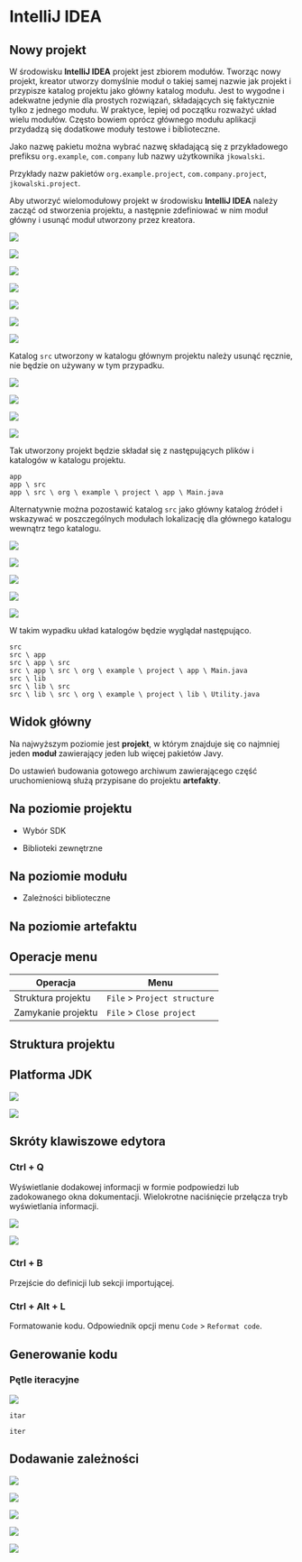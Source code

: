 # IntelliJ IDEA

## Nowy projekt

W środowisku **IntelliJ IDEA** projekt jest zbiorem modułów. Tworząc nowy projekt, kreator utworzy domyślnie moduł o takiej samej nazwie jak projekt i przypisze katalog projektu jako główny katalog modułu. Jest to wygodne i adekwatne jedynie dla prostych rozwiązań, składających się faktycznie tylko z jednego modułu. W praktyce, lepiej od początku rozważyć układ wielu modułów. Często bowiem oprócz głównego modułu aplikacji przydadzą się dodatkowe moduły testowe i biblioteczne.

Jako nazwę pakietu można wybrać nazwę składającą się z przykładowego prefiksu ``org.example``, ``com.company`` lub nazwy użytkownika ``jkowalski``.

Przykłady nazw pakietów ``org.example.project``, ``com.company.project``, ``jkowalski.project``.

Aby utworzyć wielomodułowy projekt w środowisku **IntelliJ IDEA** należy zacząć od stworzenia projektu, a następnie zdefiniować w nim moduł główny i usunąć moduł utworzony przez kreatora.

![](image/new-project/idea-08.png)

![](image/new-project/idea-09.png)

![](image/new-project/idea-10.png)

![](image/new-project/idea-11.png)

![](image/new-project/idea-12.png)

![](image/new-project/idea-13.png)

![](image/new-project/idea-14.png)

Katalog ``src`` utworzony w katalogu głównym projektu należy usunąć ręcznie, nie będzie on używany w tym przypadku.

![](image/new-project/idea-15.png)

![](image/new-project/idea-16.png)

![](image/new-project/idea-17.png)

![](image/new-project/idea-18.png)

Tak utworzony projekt będzie składał się z następujących plików i katalogów w katalogu projektu.

```
app
app \ src
app \ src \ org \ example \ project \ app \ Main.java
```

Alternatywnie można pozostawić katalog ``src`` jako główny katalog źródeł i wskazywać w poszczególnych modułach lokalizację dla głównego katalogu wewnątrz tego katalogu.

![](image/new-project/idea-19.png)

![](image/new-project/idea-29.png)

![](image/new-project/idea-21.png)

![](image/new-project/idea-22.png)

![](image/new-project/idea-23.png)

W takim wypadku układ katalogów będzie wyglądał następująco.

```
src
src \ app
src \ app \ src
src \ app \ src \ org \ example \ project \ app \ Main.java
src \ lib
src \ lib \ src
src \ lib \ src \ org \ example \ project \ lib \ Utility.java
```

## Widok główny

Na najwyższym poziomie jest **projekt**, w którym znajduje się co najmniej jeden **moduł** zawierający jeden lub więcej pakietów Javy.

Do ustawień budowania gotowego archiwum zawierającego część uruchomieniową służą przypisane do projektu **artefakty**.

## Na poziomie **projektu**

 - Wybór SDK

 - Biblioteki zewnętrzne

## Na poziomie **modułu**

 - Zależności biblioteczne

## Na poziomie **artefaktu**

## Operacje menu

| Operacja           | Menu                             |
| ------------------ | -------------------------------- |
| Struktura projektu | ``File`` > ``Project structure`` |
| Zamykanie projektu | ``File`` > ``Close project``     |

## Struktura projektu



## Platforma **JDK**

![](image/shot/shot-2026.png)

![](image/shot/shot-2027.png)

## Skróty klawiszowe edytora

### Ctrl + Q

Wyświetlanie dodakowej informacji w formie podpowiedzi lub zadokowanego okna dokumentacji.
Wielokrotne naciśnięcie przełącza tryb wyświetlania informacji.

![](image/shot/shot-2036.png)

![](image/shot/shot-2037.png)

### Ctrl + B

Przejście do definicji lub sekcji importującej.

### Ctrl + Alt + L

Formatowanie kodu. Odpowiednik opcji menu ``Code`` > ``Reformat code``.

## Generowanie kodu

### Pętle iteracyjne

![](image/shot/shot-2031.png)

``itar``

``iter``

## Dodawanie zależności

![](image/shot/shot-2114.png)

![](image/shot/shot-2115.png)

![](image/shot/shot-2116.png)

![](image/shot/shot-2117.png)

![](image/shot/shot-2118.png)
